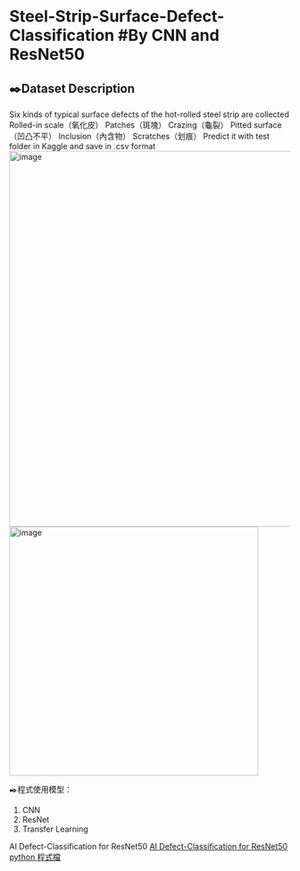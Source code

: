 # Steel-Strip-Surface-Defect-Classification #By CNN and ResNet50
✒️Dataset Description
---------------------------------------------------------------------------
Six kinds of typical surface defects of the hot-rolled steel strip are collected
Rolled-in scale（氧化皮）
Patches（斑塊）
Crazing（龜裂）
Pitted surface（凹凸不平）
Inclusion（內含物）
Scratches（划痕）
Predict it with test folder in Kaggle and save in .csv format
<img width="673" alt="image" src="https://user-images.githubusercontent.com/68886395/206919357-b69156ab-e66b-4dbc-8849-e84628089233.png">
<img width="446" alt="image" src="https://user-images.githubusercontent.com/68886395/206919386-5fefffbe-3670-4ccf-98c3-41b72343a024.png">

✒️程式使用模型：
1. CNN
2. ResNet
3. Transfer Learning


AI Defect-Classification for ResNet50
[AI Defect-Classification for ResNet50 python 程式檔](https://github.com/shou0228/Steel-Strip-Surface-Defect-Classification/blob/main/ResNet50.ipynb)
